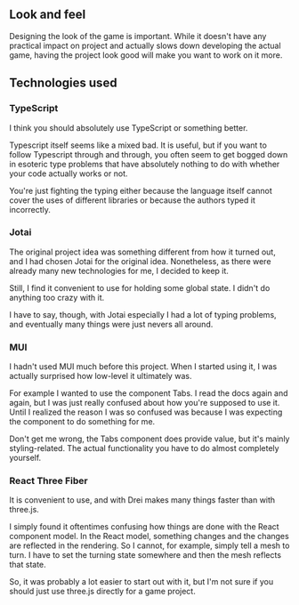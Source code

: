 ## Look and feel

Designing the look of the game is important.
While it doesn't have any practical impact on project
and actually slows down developing the actual game,
having the project look good will make you want to work
on it more.

## Technologies used

### TypeScript

I think you should absolutely use TypeScript or something better.

Typescript itself seems like a mixed bad.
It is useful, but if you want to follow Typescript through and through,
you often seem to get bogged down in esoteric type problems that have
absolutely nothing to do with whether your code actually works or not.

You're just fighting the typing either because the language itself
cannot cover the uses of different libraries or because the authors
typed it incorrectly.

### Jotai

The original project idea was something different from how it turned out,
and I had chosen Jotai for the original idea. Nonetheless, as there were
already many new technologies for me, I decided to keep it.

Still, I find it convenient to use for holding some global state.
I didn't do anything too crazy with it.

I have to say, though, with Jotai especially I had a lot of typing problems, and eventually many things were just nevers all around.

### MUI

I hadn't used MUI much before this project. When I started using it, I
was actually surprised how low-level it ultimately was.

For example I wanted to use the component Tabs. I read the docs again and
again, but I was just really confused about how you're supposed to use it.
Until I realized the reason I was so confused was because I was expecting
the component to do something for me.

Don't get me wrong, the Tabs component does provide value, but it's mainly styling-related. The actual functionality you have to do almost completely
yourself.

### React Three Fiber

It is convenient to use, and with Drei makes many things faster than with
three.js.

I simply found it oftentimes confusing how things are done with the React
component model. In the React model, something changes and the changes
are reflected in the rendering. So I cannot, for example, simply tell
a mesh to turn. I have to set the turning state somewhere and then the mesh
reflects that state.

So, it was probably a lot easier to start out with it, but I'm not sure if you should just use three.js directly for a game project.
